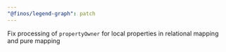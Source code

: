 ```yaml
---
"@finos/legend-graph": patch
---
```


Fix processing of `propertyOwner` for local properties in relational mapping and pure mapping
